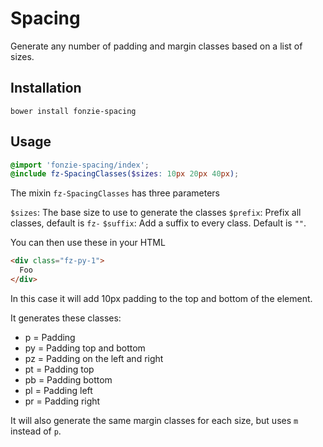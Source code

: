 # Spacing

Generate any number of padding and margin classes based on a list of sizes.

## Installation

```
bower install fonzie-spacing
```

## Usage

```scss
@import 'fonzie-spacing/index';
@include fz-SpacingClasses($sizes: 10px 20px 40px);
```

The mixin `fz-SpacingClasses` has three parameters

`$sizes`: The base size to use to generate the classes
`$prefix`: Prefix all classes, default is `fz-`
`$suffix`: Add a suffix to every class. Default is `""`.

You can then use these in your HTML

```html
<div class="fz-py-1">
  Foo
</div>
```

In this case it will add 10px padding to the top and bottom of the element.

It generates these classes:

* p = Padding
* py = Padding top and bottom
* pz = Padding on the left and right
* pt = Padding top
* pb = Padding bottom
* pl = Padding left
* pr = Padding right

It will also generate the same margin classes for each size, but uses `m` instead of `p`.